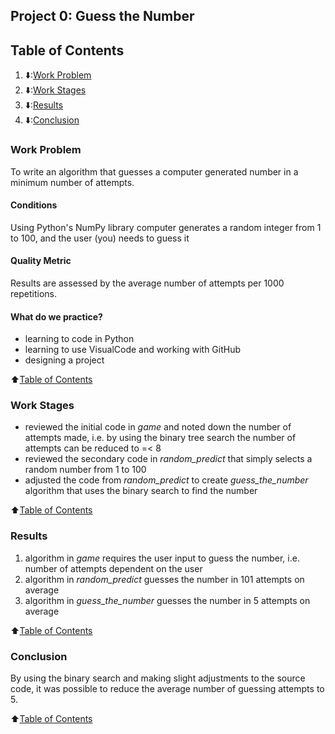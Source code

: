 ## **Project 0: Guess the Number**

## Table of Contents
1. ⬇️:[Work Problem](README.md#work-problem)
2. ⬇️:[Work Stages](README.md#work-stages)
3. ⬇️:[Results](README.md#results)
4. ⬇️:[Conclusion](README.md#conclusion)


### Work Problem
To write an algorithm that guesses a computer generated number in a minimum number of attempts.

#### Conditions

Using Python's NumPy library computer generates a random integer from 1 to 100, and the user (you) needs to guess it

#### Quality Metric

Results are assessed by the average number of attempts per 1000 repetitions.

#### What do we practice?

- learning to code in Python
- learning to use VisualCode and working with GitHub
- designing a project

:arrow_up:[Table of Contents](README.md#table-of-contents)


### Work Stages
- reviewed the initial code in *game* and noted down the number of attempts made, i.e. by using the binary tree search the number of attempts can be reduced to =< 8
- reviewed the secondary code in *random_predict* that simply selects a random number from 1 to 100
- adjusted the code from *random_predict* to create *guess_the_number* algorithm that uses the binary search to find the number

:arrow_up:[Table of Contents](README.md#table-of-contents)


### Results
1. algorithm in *game* requires the user input to guess the number, i.e. number of attempts dependent on the user
2. algorithm in *random_predict* guesses the number in 101 attempts on average
3. algorithm in *guess_the_number* guesses the number in 5 attempts on average

:arrow_up:[Table of Contents](README.md#table-of-contents)


### Conclusion
By using the binary search and making slight adjustments to the source code, it was possible to reduce the average number of guessing attempts to 5.

:arrow_up:[Table of Contents](README.md#table-of-contents)
